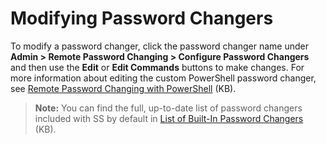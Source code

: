 [title]: # (Modifying Password Changers)
[tags]: # (Modifying Password Changers)
[priority]: # (1000)

# Modifying Password Changers

To modify a password changer, click the password changer name under **Admin > Remote Password Changing > Configure Password Changers** and then use the **Edit** or **Edit Commands** buttons to make changes. For more information about editing the custom PowerShell password changer, see [Remote Password Changing with PowerShell](../remote-password-changing/rpc-powershell/index.md) (KB).

> **Note:** You can find the full, up-to-date list of password changers included with SS by default in [List of Built-In Password Changers](https://updates.thycotic.net/links.ashx?PasswordChangers) (KB).
